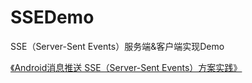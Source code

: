 # SSEDemo

SSE（Server-Sent Events）服务端&amp;客户端实现Demo

[《Android消息推送 SSE（Server-Sent Events）方案实践》](https://blog.csdn.net/kong_gu_you_lan/article/details/135777170?spm=1001.2014.3001.5501)